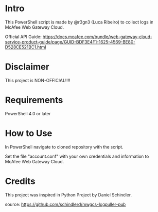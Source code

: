 # Intro
This PowerShell script is made by @r3gn3 (Luca Ribeiro) to collect logs in McAfee Web Gateway Cloud.

Official API Guide: https://docs.mcafee.com/bundle/web-gateway-cloud-service-product-guide/page/GUID-BDF3E4F1-1625-4569-BE80-D528CE521BC1.html

# Disclaimer
This project is NON-OFFICIAL!!!!

# Requirements
PowerShell 4.0 or later

# How to Use
In PowerShell navigate to cloned repository with the script.

Set the file "account.conf" with your own credentials and information to McAfee Web Gateway Cloud.

# Credits
This project was inspired in Python Project by Daniel Schindler.

source: https://github.com/schindlerd/mwgcs-logpuller-pub